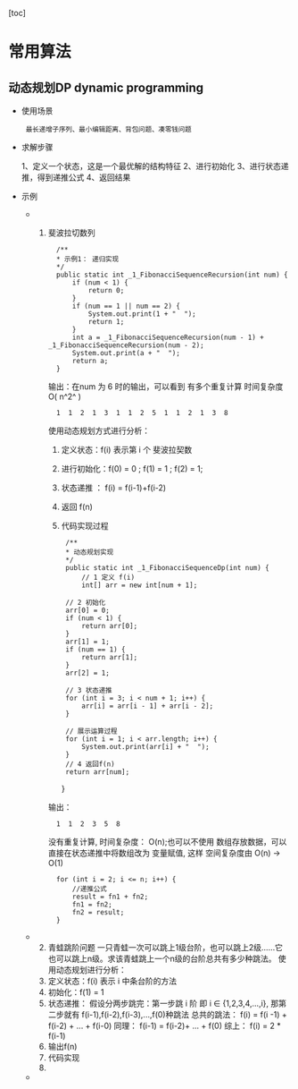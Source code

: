 
[toc]

#  常用算法

## 动态规划DP dynamic programming

*  使用场景
        
        最长递增子序列、最小编辑距离、背包问题、凑零钱问题
        
* 求解步骤
           
    1、定义一个状态，这是一个最优解的结构特征
    2、进行初始化
    3、进行状态递推，得到递推公式
    4、返回结果
    
* 示例
    * 1.  斐波拉切数列
    
                /**
                * 示例1： 递归实现
                */
                public static int _1_FibonacciSequenceRecursion(int num) {
                    if (num < 1) {
                        return 0;
                    }
                    if (num == 1 || num == 2) {
                        System.out.print(1 + "  ");
                        return 1;
                    }
                    int a = _1_FibonacciSequenceRecursion(num - 1) + _1_FibonacciSequenceRecursion(num - 2);
                    System.out.print(a + "  ");
                    return a;
                }
                
            输出：在num 为 6 时的输出，可以看到 有多个重复计算 时间复杂度 O( n^2^ )
        
                1  1  2  1  3  1  1  2  5  1  1  2  1  3  8 
                
            使用动态规划方式进行分析：
            
            1. 定义状态：f(i) 表示第 i 个 斐波拉契数
            2. 进行初始化：f(0) = 0 ; f(1) = 1 ; f(2) = 1;
            3. 状态递推 ： f(i) = f(i-1)+f(i-2)
            4. 返回 f(n)
            5. 代码实现过程
            
                    /**
                    * 动态规划实现
                    */
                    public static int _1_FibonacciSequenceDp(int num) {
                        // 1 定义 f(i)
                        int[] arr = new int[num + 1];

                    // 2 初始化
                    arr[0] = 0;
                    if (num < 1) {
                        return arr[0];
                    }
                    arr[1] = 1;
                    if (num == 1) {
                        return arr[1];
                    }
                    arr[2] = 1;

                    // 3 状态递推
                    for (int i = 3; i < num + 1; i++) {
                        arr[i] = arr[i - 1] + arr[i - 2];
                    }

                    // 展示运算过程
                    for (int i = 1; i < arr.length; i++) {
                        System.out.print(arr[i] + "  ");
                    }
                    // 4 返回f(n)
                    return arr[num];
                }
                
            输出：
            
                1  1  2  3  5  8 
                
            没有重复计算, 时间复杂度： O(n);也可以不使用 数组存放数据，可以直接在状态递推中将数组改为 变量赋值, 这样 空间复杂度由 O(n) -> O(1)
            
                for (int i = 2; i <= n; i++) {
                    //递推公式
                    result = fn1 + fn2;
                    fn1 = fn2;
                    fn2 = result;
                }
                
    * 2.  青蛙跳阶问题
    一只青蛙一次可以跳上1级台阶，也可以跳上2级……它也可以跳上n级。求该青蛙跳上一个n级的台阶总共有多少种跳法。
    使用动态规划进行分析：
        1. 定义状态：f(i) 表示 i 中条台阶的方法
        2. 初始化：f(1) = 1
        3. 状态递推：
           假设分两步跳完：第一步跳 i 阶 即 i  $\in$  {1,2,3,4,...,i}, 那第二步就有 f(i-1),f(i-2),f(i-3),...,f(0)种跳法
           总共的跳法： f(i) = f(i -1) + f(i-2) + ... + f(i-0)
           同理： f(i-1) = f(i-2)+ ... + f(0)
           综上： f(i) = 2 * f(i-1)
        4. 输出f(n)
        5. 代码实现
        6. 
           


    * 